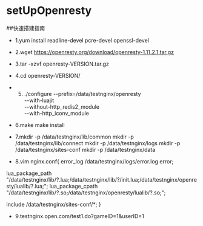 # setUpOpenresty

##快速搭建指南
- 1.yum install readline-devel pcre-devel openssl-devel
- 2.wget https://openresty.org/download/openresty-1.11.2.1.tar.gz
- 3.tar -xzvf openresty-VERSION.tar.gz
- 4.cd openresty-VERSION/

- 5.  ./configure --prefix=/data/testnginx/openresty \
            --with-luajit \
            --without-http_redis2_module \
            --with-http_iconv_module

- 6.make
make install

- 7.mkdir -p /data/testnginx/lib/common
mkdir -p /data/testnginx/lib/connect
mkdir -p /data/testnginx/logs
mkdir -p /data/testnginx/sites-conf
mkdir -p /data/testnginx/data

- 8.vim nginx.conf{
error_log   /data/testnginx/logs/error.log error;


lua_package_path "/data/testnginx/lib/?.lua;/data/testnginx/lib/?/init.lua;/data/testnginx/openresty/lualib/?.lua;";
lua_package_cpath "/data/testnginx/lib/?.so;/data/testnginx/openresty/lualib/?.so;";


include /data/testnginx/sites-conf/*;
}


- 9.testnginx.open.com/test1.do?gameID=1&userID=1